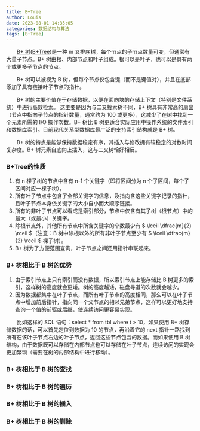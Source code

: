 ```yaml
---
title: B+Tree
author: Louis
date: 2023-08-01 14:35:05
categories: 数据结构与算法
tags: [B+Tree]
---
```

&emsp;&emsp;[B+ 树](https://oi-wiki.org/ds/bplus-tree/)([B+Tree](https://en.wikipedia.org/wiki/B-tree))是一种 m 叉排序树，每个节点的子节点数量可变，但通常有大量子节点。B+ 树由根、内部节点和叶子组成。根可以是叶子，也可以是具有两个或更多子节点的节点。

&emsp;&emsp;B+ 树可以被视为 B 树，但每个节点仅包含键（而不是键值对），并且在底部添加了具有链接叶子节点的指针。

&emsp;&emsp;B+ 树的主要价值在于存储数据，以便在面向块的存储上下文（特别是文件系统）中进行高效检索。 这主要是因为与二叉搜索树不同，B+ 树具有非常高的扇出（节点中指向子节点的指针数量，通常约为 100 或更多），这减少了在树中找到一个元素所需的 I/O 操作次数。B+ 树比 B 树更适合实际应用中操作系统的文件索引和数据库索引。目前现代关系型数据库最广泛的支持索引结构就是 B+ 树。

&emsp;&emsp;B+ 树的特点是能够保持数据稳定有序，其插入与修改拥有较稳定的对数时间复杂度。B+ 树元素自底向上插入，这与二叉树恰好相反。

### B+Tree的性质

1. 有 n 棵子树的节点中含有 n-1 个关键字（即将区间分为 n 个子区间，每个子区间对应一棵子树）。
2. 所有叶子节点中包含了全部关键字的信息，及指向含这些关键字记录的指针，且叶子节点本身依关键字的大小自小而大顺序链接。
3. 所有的非叶子节点可以看成是索引部分，节点中仅含有其子树（根节点）中的最大（或最小）关键字。
4. 除根节点外，其他所有节点中所含关键字的个数最少有 $ \lceil \dfrac{m}{2} \rceil $（注意：B 树中除根以外的所有非叶子节点至少有 $ \lceil \dfrac{m}{2} \rceil $ 棵子树）。
5. B+ 树为了方便范围查询，叶子节点之间还用指针串联起来。

### B+ 树相比于 B 树的优势

1. 由于索引节点上只有索引而没有数据，所以索引节点上能存储比 B 树更多的索引，这样树的高度就会更矮。树的高度越矮，磁盘寻道的次数就会越少。
2. 因为数据都集中在叶子节点，而所有叶子节点的高度相同，那么可以在叶子节点中增加前后指针，指向同一个父节点的相邻兄弟节点，这样可以更好地支持查询一个值的前驱或后继，使连续访问更容易实现。

&emsp;&emsp;比如这样的 SQL 语句：select * from tbl where t > 10，如果使用 B+ 树存储数据的话，可以首先定位到数据为 10 的节点，再沿着它的 next 指针一路找到所有在该叶子节点右边的叶子节点，返回这些节点包含的数据。而如果使用 B 树结构，由于数据既可以存储在内部节点也可以存储在叶子节点，连续访问的实现会更加繁琐（需要在树的内部结构中进行移动）。

### B+ 树相比于 B 树的查找

### B+ 树相比于 B 树的遍历

### B+ 树相比于 B 树的插入

### B+ 树相比于 B 树的删除
